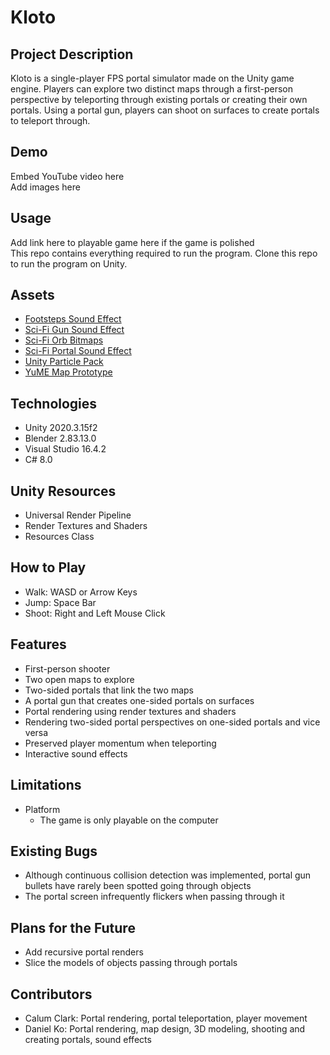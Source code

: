 # Kloto

## Project Description
Kloto is a single-player FPS portal simulator made on the Unity game engine.
Players can explore two distinct maps through a first-person perspective by
teleporting through existing portals or creating their own portals. Using a
portal gun, players can shoot on surfaces to create portals to teleport
through.

## Demo
Embed YouTube video here  
Add images here

## Usage 
Add link here to playable game here if the game is polished  
This repo contains everything required to run the program. Clone this repo to run the program on Unity.

## Assets
- [Footsteps Sound Effect](https://assetstore.unity.com/packages/audio/sound-fx/foley/footsteps-essentials-189879)
- [Sci-Fi Gun Sound Effect](https://assetstore.unity.com/packages/audio/sound-fx/weapons/sci-fi-gun-sounds-pack-lite-141125)
- [Sci-Fi Orb Bitmaps](https://oxmond.com/glowing-orb-visual-effects-vfx/)
- [Sci-Fi Portal Sound Effect](https://assetstore.unity.com/packages/audio/sound-fx/sci-fi-evolution-gift-pack-43104)
- [Unity Particle Pack](https://assetstore.unity.com/packages/essentials/asset-packs/unity-particle-pack-5-x-73777)
- [YuME Map Prototype](https://assetstore.unity.com/packages/tools/level-design/yume-free-77387)

## Technologies
- Unity 2020.3.15f2
- Blender 2.83.13.0
- Visual Studio 16.4.2
- C# 8.0

## Unity Resources
- Universal Render Pipeline
- Render Textures and Shaders
- Resources Class

## How to Play
- Walk: WASD or Arrow Keys
- Jump: Space Bar
- Shoot: Right and Left Mouse Click

## Features
- First-person shooter
- Two open maps to explore
- Two-sided portals that link the two maps
- A portal gun that creates one-sided portals on surfaces
- Portal rendering using render textures and shaders
- Rendering two-sided portal perspectives on one-sided portals and vice versa
- Preserved player momentum when teleporting
- Interactive sound effects

## Limitations
- Platform
	- The game is only playable on the computer

## Existing Bugs
- Although continuous collision detection was implemented, portal gun bullets
have rarely been spotted going through objects
- The portal screen infrequently flickers when passing through it

## Plans for the Future
- Add recursive portal renders
- Slice the models of objects passing through portals

## Contributors
- Calum Clark: Portal rendering, portal teleportation, player movement
- Daniel Ko: Portal rendering, map design, 3D modeling, shooting and creating portals, sound effects